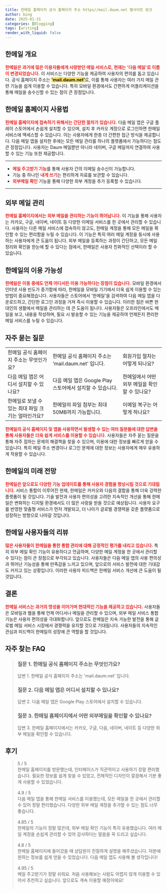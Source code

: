 ```yaml
---
title: 한메일 홈페이지 공식 홈페이지 주소 https//mail.daum.net 웹사이트 링크
author: bing
date: 2025-01-31
categories: [Blogging]
tags: [writing]
render_with_liquid: false
---
```



<h2 id='한메일 개요'>한메일 개요</h2>

<p><b><span style="color: #ee2323;">한메일은 과거에 많은 이용자들에게 사랑받던 메일 서비스로, 현재는 '다음 메일'로 이름이 변경되었습니다.</span></b> 이 서비스는 다양한 기능을 제공하여 사용자의 편의를 돕고 있습니다. 공식 홈페이지 주소는 <b><span style="background-color: #ffe066;">'mail.daum.net'</span></b>로, 이를 통해 사용자는 여러 가지 메일 관련 기능을 쉽게 이용할 수 있습니다. 특히 모바일 환경에서도 간편하게 어플리케이션을 통해 메일을 송수신할 수 있는 점이 큰 장점입니다.</p>

<h2 id='한메일 홈페이지 사용법'>한메일 홈페이지 사용법</h2>

<p><b><span style="color: #ee2323;">한메일 홈페이지에 접속하기 위해서는 간단한 절차가 있습니다.</span></b> 다음 메일 앱은 구글 플레이 스토어에서 손쉽게 설치할 수 있으며, 설치 후 카카오 계정으로 로그인하면 한메일 서비스에 액세스할 수 있습니다. 이는 사용자에게 한층 더 간편한 접근 방식을 제공합니다. 다음 메일 앱을 설치한 후에는 모든 메일 관리를 하나의 플랫폼에서 가능하다는 점도 큰 장점입니다. 사용자는 Daum 메일뿐만 아니라 네이버, 구글 메일까지 연결하여 사용할 수 있는 기능 또한 제공합니다.</p>

<hr />

<ul>
    <li><b><span style="color: #ee2323;">메일 주고받기 기능</span></b>를 통해 사용자 간의 이메일 송수신이 가능합니다.</li>
    <li>기능 중 하나인 <b><span style="color: #ee2323;">내게 쓰기</span></b>는 편리하게 자료를 보관할 수 있습니다.</li>
    <li><b><span style="color: #ee2323;">외부메일 확인</span></b> 기능을 통해 다양한 외부 계정을 추가 등록할 수 있습니다.</li>
</ul>

<hr />

<h2 id='외부 메일 관리'>외부 메일 관리</h2>

<p><b><span style="color: #ee2323;">한메일 홈페이지에서는 외부 메일을 관리하는 기능이 뛰어납니다.</span></b> 이 기능을 통해 사용자는 카카오, 구글, 네이버, 네이트 등 다양한 이메일 서비스를 한 곳에서 관리할 수 있습니다. 사용자는 다른 메일 서비스에 접속하지 않고도, 한메일 계정을 통해 모든 메일을 확인할 수 있는 편리함을 누릴 수 있습니다. 이 기능은 특히 여러 메일 계정을 동시에 사용하는 사용자에게 큰 도움이 됩니다. 외부 메일을 등록하는 과정이 간단하고, 모든 메일 정리와 확인을 한눈에 할 수 있다는 점에서, 한메일은 사용자 친화적인 선택이라 할 수 있습니다.</p>

<h2 id='한메일의 이용 가능성'>한메일의 이용 가능성</h2>

<p><b><span style="color: #ee2323;">한메일은 이동 중에도 언제 어디서든 이용 가능하다는 장점이 있습니다.</span></b> 모바일 환경에서 인터넷 사용 빈도가 증가함에 따라, 한메일을 모바일 기기에서 더욱 쉽게 이용할 수 있는 방법이 중요해졌습니다. 사용자들은 스토어에서 '한메일'을 검색하여 다음 메일 앱을 다운로드하고, 간단한 로그인 과정을 거쳐 즉시 이용할 수 있습니다. 이러한 점은 바쁜 현대인의 생활에서 메일을 관리하는 데 큰 도움이 됩니다. 사용자들은 오프라인에서도 메일을 보고, 내용을 작성하며, 필요 시 발송할 수 있는 기능을 제공하여 언제든지 편리한 메일 서비스를 누릴 수 있습니다.</p>

<h2 id='자주 묻는 질문'>자주 묻는 질문</h2>

<table>
    <tr>
        <td>한메일 공식 홈페이지 주소는 무엇인가요?</td>
        <td>한메일 공식 홈페이지 주소는 'mail.daum.net' 입니다.</td>
        <td>회원가입 절차는 어떻게 되나요?</td>
    </tr>
    <tr>
        <td>다음 메일 앱은 어디서 설치할 수 있나요?</td>
        <td>다음 메일 앱은 Google Play 스토어에서 설치할 수 있습니다.</td>
        <td>한메일에서 어떤 외부 메일을 확인할 수 있나요?</td>
    </tr>
    <tr>
        <td>한메일로 보낼 수 있는 최대 파일 크기는 얼마인가요?</td>
        <td>한메일의 파일 첨부는 최대 50MB까지 가능합니다.</td>
        <td>이메일 복구는 어떻게 하나요?</td>
    </tr>
</table>

<p><b><span style="color: #ee2323;">한메일의 공식 홈페이지 및 앱을 사용하면서 발생할 수 있는 여러 질문들에 대한 답변을 통해 사용자들은 더욱 쉽게 서비스를 이용할 수 있습니다.</span></b> 사용자들은 자주 묻는 질문을 통해 자주 접하는 문제의 해결책을 찾을 수 있으며, 이용에 대한 정보를 빠르게 얻을 수 있습니다. 특히 메일 주소 변경이나 로그인 문제에 대한 정보는 사용자에게 매우 유용하게 작용할 수 있습니다.</p>

<h2 id='한메일의 미래 전망'>한메일의 미래 전망</h2>

<p><b><span style="color: #ee2323;">한메일은 앞으로도 다양한 기능 업데이트를 통해 사용자 경험을 향상시킬 것으로 기대됩니다.</span></b> 서비스 통합이 이루어진 현재, 한메일은 카카오와 다음의 결합을 통해 더욱 강력한 플랫폼이 될 것입니다. 기술 발전과 사용자 편의성을 고려한 지속적인 개선을 통해 한메일은 변화하는 디지털 환경에서도 더 많은 사랑을 받을 것으로 예상됩니다. 사용자 요구를 반영한 맞춤형 서비스가 먼저 개발되고, 더 나아가 글로벌 경쟁력을 갖춘 플랫폼으로 성장하는 방향으로 나아갈 것입니다.</p>

<h2 id='한메일 사용자들의 리뷰'>한메일 사용자들의 리뷰</h2>

<p><b><span style="color: #ee2323;">많은 사용자들이 한메일을 통한 통합 관리에 대해 긍정적인 평가를 내리고 있습니다.</span></b> 특히 외부 메일 확인 기능이 유용하다고 언급하며, 다양한 메일 계정을 한 곳에서 관리할 수 있다는 점이 큰 장점으로 부각되고 있습니다. 사용자들은 다음 메일 앱의 사용 편의성과 뛰어난 기능성을 통해 만족감을 느끼고 있으며, 앞으로의 서비스 발전에 대한 기대감도 커지고 있는 상황입니다. 이러한 사용자 피드백은 한메일 서비스 개선에 큰 도움이 될 것입니다.</p>

<h2 id='결론'>결론</h2>

<p><b><span style="color: #ee2323;">한메일 서비스는 과거의 명성을 이어가며 현대적인 기능을 제공하고 있습니다.</span></b> 사용자들은 모바일과 웹을 통해 언제 어디서나 메일을 관리할 수 있으며, 외부 메일 서비스 통합 기능은 사용자 편의성을 극대화합니다. 앞으로도 한메일은 지속 가능한 발전을 통해 글로벌 메일 서비스 시장에서 경쟁력을 유지할 것으로 기대됩니다. 사용자들의 지속적인 관심과 피드백이 한메일의 성장에 큰 역할을 할 것입니다.</p>


<h2 id='자주_찾는_FAQ'>자주 찾는 FAQ</h2>
<div itemscope="" itemtype="https://schema.org/FAQPage"> 
<blockquote> 
<div itemscope="" itemprop="mainEntity" itemtype="https://schema.org/Question"> 
<h3 itemprop="name">질문 1. 한메일 공식 홈페이지 주소는 무엇인가요?</h3> 
<div itemscope="" itemprop="acceptedAnswer" itemtype="https://schema.org/Answer"> 
<span itemprop="text"> 
<p>답변 1. 한메일 공식 홈페이지 주소는 'mail.daum.net' 입니다.</p> 
</span> 
</div> 
</div> 
<div itemscope="" itemprop="mainEntity" itemtype="https://schema.org/Question"> 
<h3 itemprop="name">질문 2. 다음 메일 앱은 어디서 설치할 수 있나요?</h3> 
<div itemscope="" itemprop="acceptedAnswer" itemtype="https://schema.org/Answer"> 
<span itemprop="text"> 
<p>답변 2. 다음 메일 앱은 Google Play 스토어에서 설치할 수 있습니다.</p> 
</span> 
</div> 
</div> 
<div itemscope="" itemprop="mainEntity" itemtype="https://schema.org/Question"> 
<h3 itemprop="name">질문 3. 한메일 홈페이지에서 어떤 외부메일을 확인할 수 있나요?</h3> 
<div itemscope="" itemprop="acceptedAnswer" itemtype="https://schema.org/Answer"> 
<span itemprop="text"> 
<p>답변 3. 한메일 홈페이지에서는 카카오, 구글, 다음, 네이버, 네이트 등 다양한 외부 메일을 확인할 수 있습니다.</p> 
</span> 
</div> 
</div> 
</blockquote> 
</div>
<h2 id='후기'>후기</h2>
<div itemscope itemtype="https://schema.org/Product">
  <blockquote>
  <div itemprop="review" itemscope itemtype="https://schema.org/Review">
      <div itemprop="reviewRating" itemscope itemtype="https://schema.org/Rating"> <span itemprop="ratingValue">5</span> / <span itemprop="bestRating">5</span> </div>
      <span itemprop="reviewBody">한메일 홈페이지를 방문했는데, 인터페이스가 직관적이고 사용하기 정말 편리했습니다. 필요한 정보를 쉽게 찾을 수 있었고, 전체적인 디자인이 깔끔해서 기분 좋게 사용할 수 있었습니다.</span>
  </div>
  <br>
  <div itemprop="review" itemscope itemtype="https://schema.org/Review">
      <div itemprop="reviewRating" itemscope itemtype="https://schema.org/Rating"> <span itemprop="ratingValue">4.9</span> / <span itemprop="bestRating">5</span> </div>
      <span itemprop="reviewBody">다음 메일 앱을 통해 한메일 서비스를 이용했는데, 모든 메일을 한 곳에서 관리할 수 있어 정말 편리했습니다. 다양한 외부 메일 계정을 추가할 수 있는 점도 너무 좋습니다.</span>
  </div>
  <br>
  <div itemprop="review" itemscope itemtype="https://schema.org/Review">
      <div itemprop="reviewRating" itemscope itemtype="https://schema.org/Rating"> <span itemprop="ratingValue">4.85</span> / <span itemprop="bestRating">5</span> </div>
      <span itemprop="reviewBody">한메일의 기능이 정말 많은데, 외부 메일 확인 기능이 특히 유용했습니다. 여러 메일 계정을 손쉽게 관리할 수 있어 감사하다는 말씀을 꼭 드리고 싶습니다.</span>
  </div>
  <br>
  <div itemprop="review" itemscope itemtype="https://schema.org/Review">
      <div itemprop="reviewRating" itemscope itemtype="https://schema.org/Rating"> <span itemprop="ratingValue">4.8</span> / <span itemprop="bestRating">5</span> </div>
      <span itemprop="reviewBody">한메일 홈페이지에 들어갔을 때 상담원이 친절하게 설명을 해주셨습니다. 덕분에 원하는 정보를 쉽게 얻을 수 있었습니다. 다음 메일 앱도 사용해 볼 생각입니다!</span>
  </div>
  <br>
  <div itemprop="review" itemscope itemtype="https://schema.org/Review">
      <div itemprop="reviewRating" itemscope itemtype="https://schema.org/Rating"> <span itemprop="ratingValue">4.95</span> / <span itemprop="bestRating">5</span> </div>
      <span itemprop="reviewBody">메일 주고받기가 정말 쉬워요. 처음 사용해보는 사람도 어렵지 않게 이용할 수 있어서 추천하고 싶습니다. 앞으로도 계속 이용할 예정이에요!</span>
  </div>
  <br>
  </blockquote>
</div>
